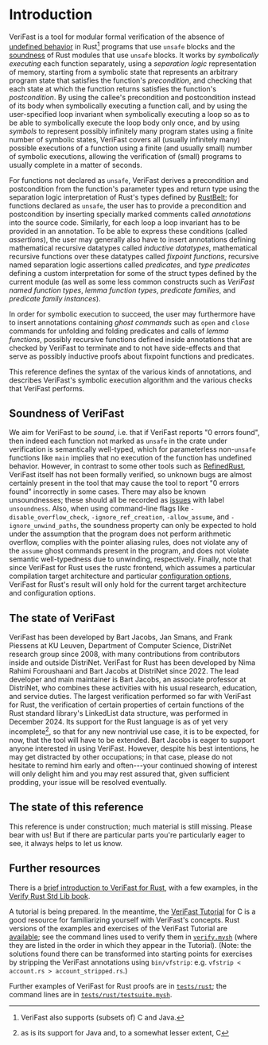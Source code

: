 # Introduction

VeriFast is a tool for modular formal verification of the absence of [undefined
behavior](https://doc.rust-lang.org/reference/behavior-considered-undefined.html)
in Rust[^other-languages] programs that use `unsafe` blocks and the
[soundness](https://doc.rust-lang.org/nomicon/working-with-unsafe.html) of Rust
modules that use `unsafe` blocks. It works by _symbolically executing_ each
function separately, using a _separation logic_ representation of memory,
starting from a symbolic state that represents an arbitrary program state that
satisfies the function's _precondition_, and checking that each state at which
the function returns satisfies the function's _postcondition_. By using the
callee's precondition and postcondition instead of its body when symbolically
executing a function call, and by using the user-specified loop invariant when
symbolically executing a loop so as to be able to symbolically execute the loop
body only once, and by using _symbols_ to represent possibly infinitely many
program states using a finite number of symbolic states, VeriFast covers all
(usually infinitely many) possible executions of a function using a finite (and
usually small) number of symbolic executions, allowing the verification of
(small) programs to usually complete in a matter of seconds.

For functions not declared as `unsafe`, VeriFast derives a precondition and
postcondition from the function's parameter types and return type using the
separation logic interpretation of Rust's types defined by
[RustBelt](https://research.ralfj.de/thesis.html); for functions declared as
`unsafe`, the user has to provide a precondition and postcondition by inserting
specially marked comments called _annotations_ into the source code. Similarly, for each loop a loop
invariant has to be provided in an annotation. To be able to
express these conditions (called _assertions_), the user may generally also have
to insert annotations defining mathematical recursive datatypes called
_inductive datatypes_, mathematical recursive functions over these datatypes
called _fixpoint functions_, recursive named separation logic assertions called
_predicates_, and _type predicates_ defining a custom interpretation for some of the
struct types defined by the current module (as well as some less common constructs
such as _VeriFast named function types_, _lemma function types_, _predicate
families_, and _predicate family instances_).

In order for symbolic execution to succeed, the user may furthermore have to
insert annotations containing _ghost commands_ such as `open` and `close`
commands for unfolding and folding predicates and calls of _lemma functions_,
possibly recursive functions defined inside annotations that are checked by
VeriFast to terminate and to not have side-effects and that serve as possibly
inductive proofs about fixpoint functions and predicates.

This reference defines the syntax of the various kinds of annotations, and
describes VeriFast's symbolic execution algorithm and the various checks that
VeriFast performs.

## Soundness of VeriFast

We aim for VeriFast to be *sound*, i.e. that if VeriFast reports "0 errors
found", then indeed each function not marked as `unsafe` in the crate under
verification is semantically well-typed, which for parameterless non-`unsafe`
functions like `main` implies that no execution of the function has undefined
behavior. However, in contrast to some other tools such as
[RefinedRust](https://plv.mpi-sws.org/refinedrust/), VeriFast itself has not
been formally verified, so unknown bugs are almost certainly present in the tool
that may cause the tool to report "0 errors found" incorrectly in some cases.
There may also be known unsoundnesses; these should all be recorded as
[issues](https://github.com/verifast/verifast/issues?q=is%3Aissue+is%3Aopen+label%3Aunsoundness)
with label `unsoundness`. Also, when using command-line flags like
`-disable_overflow_check`, `-ignore_ref_creation`, `-allow_assume`, and
`-ignore_unwind_paths`, the soundness property can only be expected to hold
under the assumption that the program does not perform arithmetic overflow,
complies with the pointer aliasing rules, does not violate any of the `assume`
ghost commands present in the program, and does not violate semantic
well-typedness due to unwinding, respectively. Finally, note that since VeriFast
for Rust uses the rustc frontend, which assumes a particular compilation target
architecture and particular [configuration options](https://doc.rust-lang.org/reference/conditional-compilation.html), VeriFast for Rust's result will only hold for the current target
architecture and configuration options.

## The state of VeriFast

VeriFast has been developed by Bart Jacobs, Jan Smans, and Frank Piessens at KU
Leuven, Department of Computer Science, DistriNet research group since 2008,
with many contributions from contributors inside and outside DistriNet. VeriFast
for Rust has been developed by Nima Rahimi Foroushaani and Bart Jacobs at
DistriNet since 2022. The lead developer and main maintainer is Bart Jacobs, an
associate professor at DistriNet, who combines these activities with his usual
research, education, and service duties. The largest verification performed so far with
VeriFast for Rust, the verification of certain properties of certain functions
of the Rust standard library's LinkedList data structure, was performed in
December 2024. Its support for the Rust language is as of yet very incomplete[^other-languages-incomplete],
so that for any new nontrivial use case, it is to be expected, for now, that the
tool will have to be extended. Bart Jacobs is eager to support anyone interested
in using VeriFast. However, despite his best intentions, he may get distracted
by other occupations; in that case, please do not hesitate to remind him early
and often---your continued showing of interest will only delight him and you may
rest assured that, given sufficient prodding, your issue will be resolved eventually.

## The state of this reference

This reference is under construction; much material is still missing. Please
bear with us! But if there are particular parts you're particularly eager to
see, it always helps to let us know.

## Further resources

There is a [brief introduction to VeriFast for Rust](https://model-checking.github.io/verify-rust-std/tools/verifast.html),
with a few examples, in
the [Verify Rust Std Lib book](https://model-checking.github.io/verify-rust-std/intro.html).

A tutorial is being prepared. In the meantime, the [VeriFast
Tutorial](https://zenodo.org/records/13380705) for C is a good resource for
familiarizing yourself with VeriFast's concepts. Rust versions of the examples
and exercises of the VeriFast Tutorial are
[available](https://github.com/verifast/verifast/tree/master/rust_tutorials/purely_unsafe/solutions);
see the command lines used to verify them in
[`verify.mysh`](https://github.com/verifast/verifast/blob/master/rust_tutorials/purely_unsafe/solutions/verify.mysh)
(where they are listed in the order in which they appear in the Tutorial).
(Note: the solutions found there can be transformed into starting points for
exercises by stripping the VeriFast annotations using `bin/vfstrip`: e.g.
`vfstrip < account.rs > account_stripped.rs`.)

Further examples of VeriFast for Rust proofs are in
[`tests/rust`](https://github.com/verifast/verifast/tree/master/tests/rust); the
command lines are in
[`tests/rust/testsuite.mysh`](https://github.com/verifast/verifast/blob/master/tests/rust/testsuite.mysh).

[^other-languages]: VeriFast also supports (subsets of) C and Java.
[^other-languages-incomplete]: as is its support for Java and, to a somewhat lesser extent, C
